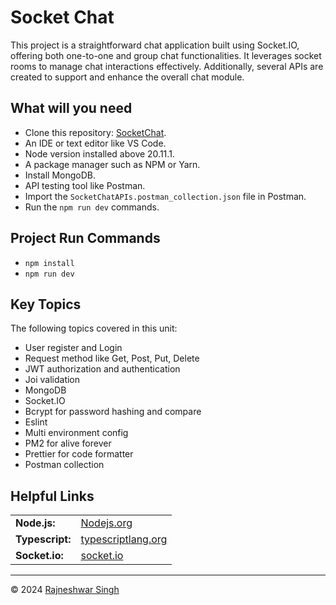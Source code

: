 # Socket Chat
This project is a straightforward chat application built using Socket.IO, offering both one-to-one and group chat functionalities. It leverages socket rooms to manage chat interactions effectively. Additionally, several APIs are created to support and enhance the overall chat module.

## What will you need

- Clone this repository: <a href="https://github.com/rajneshwarsingh/socketChat.git">SocketChat</a>.
- An IDE or text editor like VS Code.
- Node version installed above 20.11.1.
- A package manager such as NPM or Yarn.
- Install MongoDB.
- API testing tool like Postman.
- Import the `SocketChatAPIs.postman_collection.json` file in Postman.
- Run the `npm run dev` commands.

## Project Run Commands

- `npm install`
- `npm run dev`

## Key Topics

The following topics covered in this unit:

- User register and Login
- Request method like Get, Post, Put, Delete
- JWT authorization and authentication
- Joi validation
- MongoDB
- Socket.IO
- Bcrypt for password hashing and compare
- Eslint
- Multi environment config
- PM2 for alive forever
- Prettier for code formatter
- Postman collection

## Helpful Links

<table>
  <tr>
    <td><b>Node.js:</b></td>
    <td><a href="https://nodejs.org/en">Nodejs.org</a></td>
  </tr>
  <tr>
    <td><b>Typescript:</b></td>
    <td><a href="https://www.typescriptlang.org/">typescriptlang.org</a></td>
  </tr>
  <tr>
    <td><b>Socket.io:</b></td>
    <td><a href="https://socket.io/">socket.io</a></td>
  </tr>
</table>

---

© 2024 <a href="https://rajneshwar.com/">Rajneshwar Singh</a>
